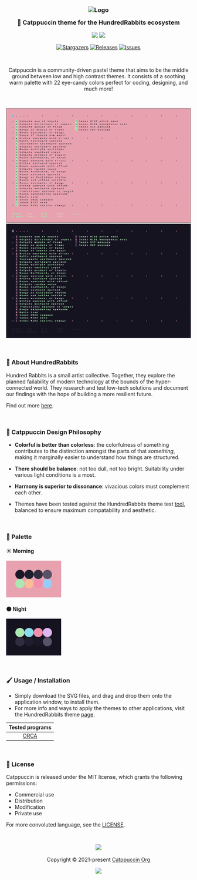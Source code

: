 <h3 align="center">
	<img src="https://raw.githubusercontent.com/catppuccin/catppuccin/dev/assets/logos/exports/1544x1544_circle.png" width="100" alt="Logo"/><br/>
	<img src="https://raw.githubusercontent.com/catppuccin/catppuccin/dev/assets/misc/transparent.png" height="30" width="0px"/>
	🐇 Catppuccin theme for the HundredRabbits ecosystem
	<img src="https://raw.githubusercontent.com/catppuccin/catppuccin/dev/assets/misc/transparent.png" height="30" width="0px"/>
</h3>

<p align="center">
  <img src="https://raw.githubusercontent.com/catppuccin/catppuccin/dev/assets/palette/morning.png" width="185" />
  <img src="https://raw.githubusercontent.com/catppuccin/catppuccin/dev/assets/palette/night.png" width="185" />
</p>

<p align="center">
	<a href="https://github.com/catppuccin/catppuccin/stargazers">
		<img alt="Stargazers" src="https://img.shields.io/github/stars/Cutwell/hundredrabbits-catppuccin-theme?style=for-the-badge&logo=starship&color=C9CBFF&logoColor=D9E0EE&labelColor=302D41"></a>
	<a href="https://github.com/catppuccin/catppuccin/releases/latest">
		<img alt="Releases" src="https://img.shields.io/github/release/Cutwell/hundredrabbits-catppuccin-theme.svg?style=for-the-badge&logo=github&color=F2CDCD&logoColor=D9E0EE&labelColor=302D41"/></a>
	<a href="https://github.com/catppuccin/catppuccin/issues">
		<img alt="Issues" src="https://img.shields.io/github/issues/Cutwell/hundredrabbits-catppuccin-theme?style=for-the-badge&logo=gitbook&color=B5E8E0&logoColor=D9E0EE&labelColor=302D41"></a>
</p>

&nbsp;

<p align="center">
	Catppuccin is a community-driven pastel theme that aims to be the middle ground between low and high contrast themes. It consists of a soothing warm palette with 22 eye-candy colors perfect for coding, designing, and much more!
</p>

&nbsp;

<p align="center">
  <img src="assets/samples/morning.png" width="550" />
  <img src="assets/samples/night.png" width="550" />
</p>

&nbsp;

### 🐇 About HundredRabbits
Hundred Rabbits is a small artist collective. Together, they explore the planned failability of modern technology at the bounds of the hyper-connected world. They research and test low-tech solutions and document our findings with the hope of building a more resilient future.

Find out more [here](https://100r.co/site/home.html).

&nbsp;

### 🧠 Catppuccin Design Philosophy

-   **Colorful is better than colorless**: the colorfulness of something contributes to the distinction amongst the parts of that _something_, making it marginally easier to understand how things are structured.
-   **There should be balance**: not too dull, not too bright. Suitability under various light conditions is a most.
-   **Harmony is superior to dissonance**: vivacious colors must complement each other.

- Themes have been tested against the HundredRabbits theme test [tool](https://hundredrabbits.github.io/Themes/), balanced to ensure maximum compatability and aesthetic.

&nbsp;

### 🎨 Palette

#### ☀️ Morning
<img src="assets/palette/morning.svg" width="150" />

#### 🌑 Night
<img src="assets/palette/night.svg" width="150" />

&nbsp;

### 🖌️ Usage / Installation

- Simply download the SVG files, and drag and drop them onto the application window, to install them.
- For more info and ways to apply the themes to other applications, visit the HundredRabbits theme [page](https://github.com/hundredrabbits/Themes).

| Tested programs |
|:---:|
| [ORCA](https://100r.co/site/orca.html) |

&nbsp;

### 📜 License

Catppuccin is released under the MIT license, which grants the following permissions:

-   Commercial use
-   Distribution
-   Modification
-   Private use

For more convoluted language, see the [LICENSE](https://github.com/catppuccin/catppuccin/blob/main/LICENSE).

&nbsp;

<p align="center"><img src="https://raw.githubusercontent.com/catppuccin/catppuccin/dev/assets/footers/gray0_ctp_on_line.svg?sanitize=true" /></p>
<p align="center">Copyright &copy; 2021-present <a href="https://github.com/catppuccin" target="_blank">Catppuccin Org</a>
<p align="center"><a href="https://github.com/catppuccin/catppuccin/blob/main/LICENSE"><img src="https://img.shields.io/static/v1.svg?style=for-the-badge&label=License&message=MIT&logoColor=d9e0ee&colorA=302d41&colorB=c9cbff"/></a></p>
